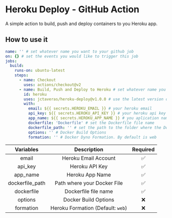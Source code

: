 # Heroku Deploy - GitHub Action

A simple action to build, push and deploy containers to you  Heroku app.

## How to use it

```yml
name: '' # set whatever name you want to your github job
on: {} # set the events you would like to trigger this job
jobs:
  build:
    runs-on: ubuntu-latest
    steps:
      - name: Checkout
        uses: actions/checkout@v2
      - name: Build, Push and Deploy to Heroku # set whatever name you want to this step
        id: heroku
        uses: jctaveras/heroku-deploy@v1.0.0 # use the latest version of the action
        with:
          email: ${{ secrets.HEROKU_EMAIL }} # your heroku email
          api_key: ${{ secrets.HEROKU_API_KEY }} # your heroku api key
          app_name: ${{ secrets.HEROKU_APP_NAME }} # you aplication name
          dockerfile: 'Dockerfile' # set the Dockerfile file name
          dockerfile_path: '' # set the path to the folder where the Dockerfile is located
          options: '' # Docker Build Options
          formation: '' # Docker Dyno Formation. By default is web
```

| Variables        | Description                       | Required |
|:----------------:|:---------------------------------:|:--------:|
| email            | Heroku Email Account              | ✅       |
| api_key          | Heroku API Key                    | ✅       |
| app_name         | Heroku App Name                   | ✅       |
| dockerfile_path  | Path where your Docker File       | ✅       |
| dockerfile       | Dockerfile file name              | ✅       |
| options          | Docker Build Options              | ❌       |
| formation        | Heroku Formation (Default: `web`) | ❌       |
